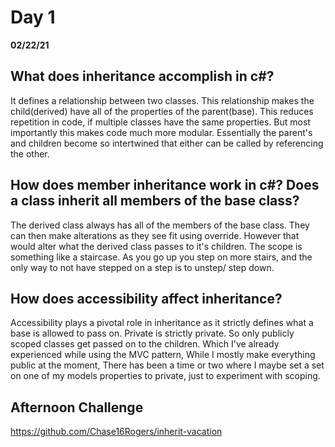 # Day 1
__02/22/21__

## What does inheritance accomplish in c#?

It defines a relationship between two classes. This relationship makes the child(derived) have all of the properties of the parent(base). This reduces repetition in code, if multiple classes have the same properties. But most importantly this makes code much more modular. Essentially the parent's and children become so intertwined that either can be called by referencing the other.

## How does member inheritance work in c#? Does a class inherit all members of the base class?

The derived class always has all of the members of the base class. They can then make alterations as they see fit using override. However that would alter what the derived class passes to it's children. The scope is something like a staircase. As you go up you step on more stairs, and the only way to not have stepped on a step is to unstep/ step down.

## How does accessibility affect inheritance?

Accessibility plays a pivotal role in inheritance as it strictly defines what a base is allowed to pass on. Private is strictly private. So only publicly scoped classes get passed on to the children. Which I've already experienced while using the MVC pattern, While I mostly make everything public at the moment, There has been a time or two where I maybe set a set on one of my models properties to private, just to experiment with scoping.

## Afternoon Challenge

https://github.com/Chase16Rogers/inherit-vacation